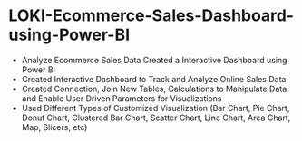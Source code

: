 # LOKI-Ecommerce-Sales-Dashboard-using-Power-BI
* Analyze Ecommerce Sales Data Created a Interactive Dashboard using Power BI
* Created Interactive Dashboard to Track and Analyze Online Sales Data
* Created Connection, Join New Tables, Calculations to Manipulate Data and Enable User Driven Parameters for Visualizations
* Used Different Types of Customized Visualization (Bar Chart, Pie Chart, Donut Chart, Clustered Bar Chart, Scatter Chart, Line Chart, Area Chart, Map, Slicers, etc)
